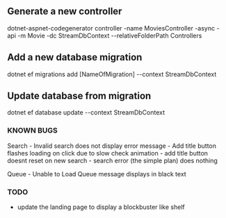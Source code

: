 

## Generate a new controller

dotnet-aspnet-codegenerator controller -name MoviesController -async -api -m Movie -dc StreamDbContext --relativeFolderPath Controllers


## Add a new database migration

dotnet ef migrations add [NameOfMigration] --context StreamDbContext


## Update database from migration

dotnet ef database update --context StreamDbContext


### KNOWN BUGS

Search
    - Invalid search does not display error message
    - Add title button flashes loading on click due to slow check animation
    - add title button doesnt reset on new search
    - search error (the simple plan) does nothing

Queue
    - Unable to Load Queue message displays in black text

### TODO
- update the landing page to display a blockbuster like shelf